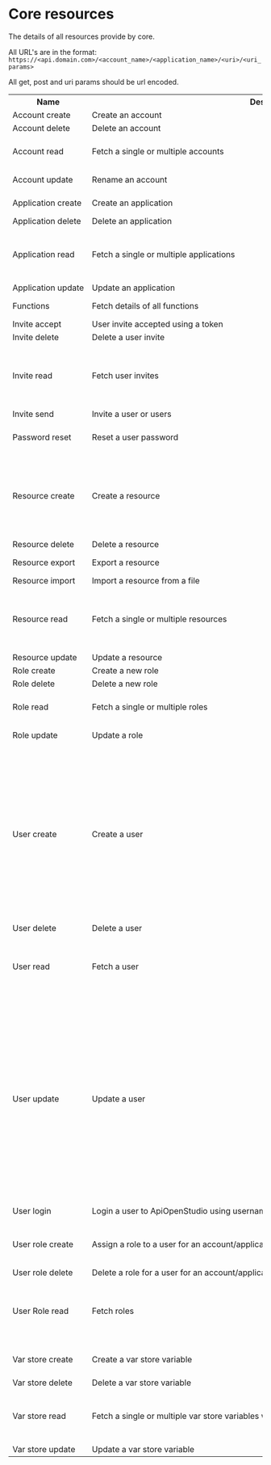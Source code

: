 Core resources
==============

The details of all resources provide by core.

All URL's are in the format: ```https://<api.domain.com>/<account_name>/<application_name>/<uri>/<uri_params>```

All get, post and uri params should be url encoded.

<table>
    <tr>
        <th style="width: fit-content; white-space: nowrap">Name</th>
        <th style="width: fit-content; white-space: nowrap">Description</th>
        <th style="width: fit-content; white-space: nowrap">Machine name</th>
        <th style="width: fit-content; white-space: nowrap">URI</th>
        <th style="width: fit-content; white-space: nowrap">Method</th>
        <th style="width: fit-content; white-space: nowrap">Post params</th>
        <th style="width: fit-content; white-space: nowrap">Get params</th>
        <th style="width: fit-content; white-space: nowrap">URI params</th>
        <th style="width: fit-content; white-space: nowrap">Body</th>
        <th style="width: fit-content; white-space: nowrap">Example</th>
    </tr>
    <tr>
        <td style="width: fit-content; white-space: nowrap">Account create</td>
        <td style="width: fit-content; white-space: nowrap">Create an account</td>
        <td style="width: fit-content; white-space: nowrap">account_create</td>
        <td style="width: fit-content; white-space: nowrap">account</td>
        <td style="width: fit-content; white-space: nowrap">POST</td>
        <td style="width: fit-content; white-space: nowrap">name -> account name</td>
        <td style="width: fit-content; white-space: nowrap"></td>
        <td style="width: fit-content; white-space: nowrap"></td>
        <td style="width: fit-content; white-space: nowrap"></td>
        <td style="width: fit-content; white-space: nowrap">https://api.apiopenstudio.local/apiopenstudio/core/account</td>
    </tr>
    <tr>
        <td style="width: fit-content; white-space: nowrap">Account delete</td>
        <td style="width: fit-content; white-space: nowrap">Delete an account</td>
        <td style="width: fit-content; white-space: nowrap">account_delete</td>
        <td style="width: fit-content; white-space: nowrap">account</td>
        <td style="width: fit-content; white-space: nowrap">DELETE</td>
        <td style="width: fit-content; white-space: nowrap"></td>
        <td style="width: fit-content; white-space: nowrap"></td>
        <td style="width: fit-content; white-space: nowrap">0 -> account ID</td>
        <td style="width: fit-content; white-space: nowrap"></td>
        <td style="width: fit-content; white-space: nowrap">https://api.apiopenstudio.local/apiopenstudio/core/account/34</td>
    </tr>
    <tr>
        <td style="width: fit-content; white-space: nowrap">Account read</td>
        <td style="width: fit-content; white-space: nowrap">Fetch a single or multiple accounts</td>
        <td style="width: fit-content; white-space: nowrap">account_read</td>
        <td style="width: fit-content; white-space: nowrap">account</td>
        <td style="width: fit-content; white-space: nowrap">GET</td>
        <td style="width: fit-content; white-space: nowrap"></td>
        <td style="width: fit-content; white-space: nowrap">keyword -> filter by name<br />order_by -> order results<br />direction -> order direction</td>
        <td style="width: fit-content; white-space: nowrap">0 -> account ID</td>
        <td style="width: fit-content; white-space: nowrap"></td>
        <td style="width: fit-content; white-space: nowrap">https://api.apiopenstudio.local/apiopenstudio/core/account/64<br />https://api.apiopenstudio.local/apiopenstudio/core/account?kyword=my%20dept&order_by=name&direction=asc</td>
    </tr>
    <tr>
        <td style="width: fit-content; white-space: nowrap">Account update</td>
        <td style="width: fit-content; white-space: nowrap">Rename an account</td>
        <td style="width: fit-content; white-space: nowrap">account_update</td>
        <td style="width: fit-content; white-space: nowrap">account</td>
        <td style="width: fit-content; white-space: nowrap">PUT</td>
        <td style="width: fit-content; white-space: nowrap"></td>
        <td style="width: fit-content; white-space: nowrap"></td>
        <td style="width: fit-content; white-space: nowrap">0 -> account ID<br />1 -> new name</td>
        <td style="width: fit-content; white-space: nowrap"></td>
        <td style="width: fit-content; white-space: nowrap">https://api.apiopenstudio.local/apiopenstudio/core/account/43/new&20name</td>
    </tr>
    <tr>
        <td style="width: fit-content; white-space: nowrap">Application create</td>
        <td style="width: fit-content; white-space: nowrap">Create an application</td>
        <td style="width: fit-content; white-space: nowrap">application_create</td>
        <td style="width: fit-content; white-space: nowrap">application</td>
        <td style="width: fit-content; white-space: nowrap">POST</td>
        <td style="width: fit-content; white-space: nowrap">accid -> account ID<br />name -> application name</td>
        <td style="width: fit-content; white-space: nowrap"></td>
        <td style="width: fit-content; white-space: nowrap"></td>
        <td style="width: fit-content; white-space: nowrap"></td>
        <td style="width: fit-content; white-space: nowrap">https://api.apiopenstudio.local/apiopenstudio/core/application</td>
    </tr>
    <tr>
        <td style="width: fit-content; white-space: nowrap">Application delete</td>
        <td style="width: fit-content; white-space: nowrap">Delete an application</td>
        <td style="width: fit-content; white-space: nowrap">application_delete</td>
        <td style="width: fit-content; white-space: nowrap">application</td>
        <td style="width: fit-content; white-space: nowrap">DELETE</td>
        <td style="width: fit-content; white-space: nowrap"></td>
        <td style="width: fit-content; white-space: nowrap"></td>
        <td style="width: fit-content; white-space: nowrap">0 -> application ID</td>
        <td style="width: fit-content; white-space: nowrap"></td>
        <td style="width: fit-content; white-space: nowrap">https://api.apiopenstudio.local/apiopenstudio/core/application/102</td>
    </tr>
    <tr>
        <td style="width: fit-content; white-space: nowrap">Application read</td>
        <td style="width: fit-content; white-space: nowrap">Fetch a single or multiple applications</td>
        <td style="width: fit-content; white-space: nowrap">application_read</td>
        <td style="width: fit-content; white-space: nowrap">application</td>
        <td style="width: fit-content; white-space: nowrap">GET</td>
        <td style="width: fit-content; white-space: nowrap"></td>
        <td style="width: fit-content; white-space: nowrap">account_id -> filter by accid<br />application_id -> filter by appid<br />keyword -> filter by keyword<br />order_by -> order the results<br />direction -> asc or desc</td>
        <td style="width: fit-content; white-space: nowrap">0 -> application ID<br />1 -> account ID<br />1 -> application name</td>
        <td style="width: fit-content; white-space: nowrap"></td>
        <td style="width: fit-content; white-space: nowrap">https://api.apiopenstudio.local/apiopenstudio/core/application/34<br />https://api.apiopenstudio.local/apiopenstudio/core/application//15<br />https://api.apiopenstudio.local/apiopenstudio/core/application///my%20resource<br />https://api.apiopenstudio.local/apiopenstudio/core/application?keyword=foobar</td>
    </tr>
    <tr>
        <td style="width: fit-content; white-space: nowrap">Application update</td>
        <td style="width: fit-content; white-space: nowrap">Update an application</td>
        <td style="width: fit-content; white-space: nowrap">application_update</td>
        <td style="width: fit-content; white-space: nowrap">application</td>
        <td style="width: fit-content; white-space: nowrap">PUT</td>
        <td style="width: fit-content; white-space: nowrap"></td>
        <td style="width: fit-content; white-space: nowrap"></td>
        <td style="width: fit-content; white-space: nowrap"></td>
        <td style="width: fit-content; white-space: nowrap"></td>
        <td style="width: fit-content; white-space: nowrap">https://api.apiopenstudio.local/apiopenstudio/core/application/33/3/new%name</td>
    </tr>
    <tr>
        <td style="width: fit-content; white-space: nowrap">Functions</td>
        <td style="width: fit-content; white-space: nowrap">Fetch details of all functions</td>
        <td style="width: fit-content; white-space: nowrap">functions</td>
        <td style="width: fit-content; white-space: nowrap">functions</td>
        <td style="width: fit-content; white-space: nowrap">GET</td>
        <td style="width: fit-content; white-space: nowrap"></td>
        <td style="width: fit-content; white-space: nowrap"></td>
        <td style="width: fit-content; white-space: nowrap">0 -> machine name</td>
        <td style="width: fit-content; white-space: nowrap"></td>
        <td style="width: fit-content; white-space: nowrap">https://api.apiopenstudio.local/apiopenstudio/core/functions<br />https://api.apiopenstudio.local/apiopenstudio/core/functions/account_read</td>
    </tr>
    <tr>
        <td style="width: fit-content; white-space: nowrap">Invite accept</td>
        <td style="width: fit-content; white-space: nowrap">User invite accepted using a token</td>
        <td style="width: fit-content; white-space: nowrap">invite_accept</td>
        <td style="width: fit-content; white-space: nowrap">user/invite/accept</td>
        <td style="width: fit-content; white-space: nowrap">POST</td>
        <td style="width: fit-content; white-space: nowrap"></td>
        <td style="width: fit-content; white-space: nowrap"></td>
        <td style="width: fit-content; white-space: nowrap">0 -> User invite accept token</td>
        <td style="width: fit-content; white-space: nowrap"></td>
        <td style="width: fit-content; white-space: nowrap">https://api.apiopenstudio.local/apiopenstudio/core/user/invite/accept/4i75we4br7ywn3rcfnwi8vyes5tivynesrotyvn</td>
    </tr>
    <tr>
        <td style="width: fit-content; white-space: nowrap">Invite delete</td>
        <td style="width: fit-content; white-space: nowrap">Delete a user invite</td>
        <td style="width: fit-content; white-space: nowrap">invite_delete</td>
        <td style="width: fit-content; white-space: nowrap">invite</td>
        <td style="width: fit-content; white-space: nowrap">DELETE</td>
        <td style="width: fit-content; white-space: nowrap"></td>
        <td style="width: fit-content; white-space: nowrap"></td>
        <td style="width: fit-content; white-space: nowrap">0 -> user invite ID</td>
        <td style="width: fit-content; white-space: nowrap"></td>
        <td style="width: fit-content; white-space: nowrap">https://api.apiopenstudio.local/apiopenstudio/core/invite/4765</td>
    </tr>
    <tr>
        <td style="width: fit-content; white-space: nowrap">Invite read</td>
        <td style="width: fit-content; white-space: nowrap">Fetch user invites</td>
        <td style="width: fit-content; white-space: nowrap">invite_read</td>
        <td style="width: fit-content; white-space: nowrap">invite</td>
        <td style="width: fit-content; white-space: nowrap">GET</td>
        <td style="width: fit-content; white-space: nowrap"></td>
        <td style="width: fit-content; white-space: nowrap">iid -> filter by invite ID<br />email -> filter by email<br />order_by -> order by column<br />direction -> order by direction<br />offset -> skip n rows<br />limit -> fetch n rows</td>
        <td style="width: fit-content; white-space: nowrap"></td>
        <td style="width: fit-content; white-space: nowrap"></td>
        <td style="width: fit-content; white-space: nowrap">https://api.apiopenstudio.local/apiopenstudio/core/invite?email=foo%40bar.com</td>
    </tr>
    <tr>
        <td style="width: fit-content; white-space: nowrap">Invite send</td>
        <td style="width: fit-content; white-space: nowrap">Invite a user or users</td>
        <td style="width: fit-content; white-space: nowrap">invite_send</td>
        <td style="width: fit-content; white-space: nowrap">user/invite</td>
        <td style="width: fit-content; white-space: nowrap">POST</td>
        <td style="width: fit-content; white-space: nowrap">email -> email/s</td>
        <td style="width: fit-content; white-space: nowrap"></td>
        <td style="width: fit-content; white-space: nowrap"></td>
        <td style="width: fit-content; white-space: nowrap"></td>
        <td style="width: fit-content; white-space: nowrap">https://api.apiopenstudio.local/apiopenstudio/core/user/invite</td>
    </tr>
    <tr>
        <td style="width: fit-content; white-space: nowrap">Password reset</td>
        <td style="width: fit-content; white-space: nowrap">Reset a user password</td>
        <td style="width: fit-content; white-space: nowrap">password_reset</td>
        <td style="width: fit-content; white-space: nowrap">password/reset</td>
        <td style="width: fit-content; white-space: nowrap">POST</td>
        <td style="width: fit-content; white-space: nowrap">email -> email to send the password reset to<br />token -> password reset token<br />password -> new password</td>
        <td style="width: fit-content; white-space: nowrap"></td>
        <td style="width: fit-content; white-space: nowrap"></td>
        <td style="width: fit-content; white-space: nowrap"></td>
        <td style="width: fit-content; white-space: nowrap">https://api.apiopenstudio.local/apiopenstudio/core/password/reset</td>
    </tr>
    <tr>
        <td style="width: fit-content; white-space: nowrap">Resource create</td>
        <td style="width: fit-content; white-space: nowrap">Create a resource</td>
        <td style="width: fit-content; white-space: nowrap">resource_create</td>
        <td style="width: fit-content; white-space: nowrap">resource</td>
        <td style="width: fit-content; white-space: nowrap">POST</td>
        <td style="width: fit-content; white-space: nowrap">name -> name of the resource<br />description -> description of the resource<br />appid -> application ID to associate the resource with<br />method -> request method<br />uri -> resource URI<br />ttl -> caching time<br />format -> json ot yaml format<br />meta -> the security, process and output metadata</td>
        <td style="width: fit-content; white-space: nowrap"></td>
        <td style="width: fit-content; white-space: nowrap"></td>
        <td style="width: fit-content; white-space: nowrap"></td>
        <td style="width: fit-content; white-space: nowrap">https://api.apiopenstudio.local/apiopenstudio/core/resource </td>
    </tr>
    <tr>
        <td style="width: fit-content; white-space: nowrap">Resource delete</td>
        <td style="width: fit-content; white-space: nowrap">Delete a resource</td>
        <td style="width: fit-content; white-space: nowrap">resource_delete</td>
        <td style="width: fit-content; white-space: nowrap">resource</td>
        <td style="width: fit-content; white-space: nowrap">DELETE</td>
        <td style="width: fit-content; white-space: nowrap"></td>
        <td style="width: fit-content; white-space: nowrap"></td>
        <td style="width: fit-content; white-space: nowrap">0 -> resource ID</td>
        <td style="width: fit-content; white-space: nowrap"></td>
        <td style="width: fit-content; white-space: nowrap">https://api.apiopenstudio.local/apiopenstudio/core/resource/453</td>
    </tr>
    <tr>
        <td style="width: fit-content; white-space: nowrap">Resource export</td>
        <td style="width: fit-content; white-space: nowrap">Export a resource</td>
        <td style="width: fit-content; white-space: nowrap">resource_export</td>
        <td style="width: fit-content; white-space: nowrap">resource/export</td>
        <td style="width: fit-content; white-space: nowrap">GET</td>
        <td style="width: fit-content; white-space: nowrap"></td>
        <td style="width: fit-content; white-space: nowrap"></td>
        <td style="width: fit-content; white-space: nowrap">0 -> export format<br />1 -> resource ID</td>
        <td style="width: fit-content; white-space: nowrap"></td>
        <td style="width: fit-content; white-space: nowrap">https://api.apiopenstudio.local/apiopenstudio/core/resource/export/yaml/1345</td>
    </tr>
    <tr>
        <td style="width: fit-content; white-space: nowrap">Resource import</td>
        <td style="width: fit-content; white-space: nowrap">Import a resource from a file</td>
        <td style="width: fit-content; white-space: nowrap">resource_import</td>
        <td style="width: fit-content; white-space: nowrap">resource/import</td>
        <td style="width: fit-content; white-space: nowrap">POST</td>
        <td style="width: fit-content; white-space: nowrap">resource_file -> form post type file</td>
        <td style="width: fit-content; white-space: nowrap"></td>
        <td style="width: fit-content; white-space: nowrap"></td>
        <td style="width: fit-content; white-space: nowrap"></td>
        <td style="width: fit-content; white-space: nowrap">https://api.apiopenstudio.local/apiopenstudio/core/resource/import</td>
    </tr>
    <tr>
        <td style="width: fit-content; white-space: nowrap">Resource read</td>
        <td style="width: fit-content; white-space: nowrap">Fetch a single or multiple resources</td>
        <td style="width: fit-content; white-space: nowrap">resource_read</td>
        <td style="width: fit-content; white-space: nowrap">resource</td>
        <td style="width: fit-content; white-space: nowrap">GET</td>
        <td style="width: fit-content; white-space: nowrap"></td>
        <td style="width: fit-content; white-space: nowrap">resid -> filter by resource ID<br />accid -> filter by account  ID<br />appid -> filter by application ID<br />keyword -> filter by keyword<br />order_by -> order by column<br />direction -> order by direction</td>
        <td style="width: fit-content; white-space: nowrap"></td>
        <td style="width: fit-content; white-space: nowrap"></td>
        <td style="width: fit-content; white-space: nowrap">https://api.apiopenstudio.local/apiopenstudio/core/resource?accid=1</td>
    </tr>
    <tr>
        <td style="width: fit-content; white-space: nowrap">Resource update</td>
        <td style="width: fit-content; white-space: nowrap">Update a resource</td>
        <td style="width: fit-content; white-space: nowrap">resource_update</td>
        <td style="width: fit-content; white-space: nowrap">resource</td>
        <td style="width: fit-content; white-space: nowrap">PUT</td>
        <td style="width: fit-content; white-space: nowrap"></td>
        <td style="width: fit-content; white-space: nowrap"></td>
        <td style="width: fit-content; white-space: nowrap"></td>
        <td style="width: fit-content; white-space: nowrap">JSON encoded string of a resource file contents.</td>
        <td style="width: fit-content; white-space: nowrap">https://api.apiopenstudio.local/apiopenstudio/core/resource</td>
    </tr>
    <tr>
        <td style="width: fit-content; white-space: nowrap">Role create</td>
        <td style="width: fit-content; white-space: nowrap">Create a new role</td>
        <td style="width: fit-content; white-space: nowrap">role_create</td>
        <td style="width: fit-content; white-space: nowrap">role</td>
        <td style="width: fit-content; white-space: nowrap">POST</td>
        <td style="width: fit-content; white-space: nowrap">name -> role name</td>
        <td style="width: fit-content; white-space: nowrap"></td>
        <td style="width: fit-content; white-space: nowrap"></td>
        <td style="width: fit-content; white-space: nowrap"></td>
        <td style="width: fit-content; white-space: nowrap">https://api.apiopenstudio.local/apiopenstudio/core/role</td>
    </tr>
    <tr>
        <td style="width: fit-content; white-space: nowrap">Role delete</td>
        <td style="width: fit-content; white-space: nowrap">Delete a new role</td>
        <td style="width: fit-content; white-space: nowrap">role_delete</td>
        <td style="width: fit-content; white-space: nowrap">role</td>
        <td style="width: fit-content; white-space: nowrap">DELETE</td>
        <td style="width: fit-content; white-space: nowrap"></td>
        <td style="width: fit-content; white-space: nowrap"></td>
        <td style="width: fit-content; white-space: nowrap">0 -> role ID</td>
        <td style="width: fit-content; white-space: nowrap"></td>
        <td style="width: fit-content; white-space: nowrap">https://api.apiopenstudio.local/apiopenstudio/core/role/33</td>
    </tr>
    <tr>
        <td style="width: fit-content; white-space: nowrap">Role read</td>
        <td style="width: fit-content; white-space: nowrap">Fetch a single or multiple roles</td>
        <td style="width: fit-content; white-space: nowrap">role_read</td>
        <td style="width: fit-content; white-space: nowrap">role</td>
        <td style="width: fit-content; white-space: nowrap">GET</td>
        <td style="width: fit-content; white-space: nowrap"></td>
        <td style="width: fit-content; white-space: nowrap">keyword -> filter by keyword<br />order_by -> order by column<br />direction -> order by direction</td>
        <td style="width: fit-content; white-space: nowrap">0 -> account ID</td>
        <td style="width: fit-content; white-space: nowrap"></td>
        <td style="width: fit-content; white-space: nowrap">https://api.apiopenstudio.local/apiopenstudio/core/role/54<br />https://api.apiopenstudio.local/apiopenstudio/core/role</td>
    </tr>
    <tr>
        <td style="width: fit-content; white-space: nowrap">Role update</td>
        <td style="width: fit-content; white-space: nowrap">Update a role</td>
        <td style="width: fit-content; white-space: nowrap">role_update</td>
        <td style="width: fit-content; white-space: nowrap">role</td>
        <td style="width: fit-content; white-space: nowrap">PUT</td>
        <td style="width: fit-content; white-space: nowrap"></td>
        <td style="width: fit-content; white-space: nowrap"></td>
        <td style="width: fit-content; white-space: nowrap"></td>
        <td style="width: fit-content; white-space: nowrap">JSON containing role ID and new name, e.g.<br />{"rid": 6, "name": "ive changed"}</td>
        <td style="width: fit-content; white-space: nowrap">https://api.apiopenstudio.local/apiopenstudio/core/role</td>
    </tr>
    <tr>
        <td style="width: fit-content; white-space: nowrap">User create</td>
        <td style="width: fit-content; white-space: nowrap">Create a user</td>
        <td style="width: fit-content; white-space: nowrap">user_create</td>
        <td style="width: fit-content; white-space: nowrap">user</td>
        <td style="width: fit-content; white-space: nowrap">POST</td>
        <td style="width: fit-content; white-space: nowrap">username<br />password<br />active<br />honorific<br />name_first<br />name_last<br />email<br />company<br />website<br />street_address<br />suburb<br />city<br />state<br />country<br />postcode<br />phone_mobile<br />phone_work</td>
        <td style="width: fit-content; white-space: nowrap"></td>
        <td style="width: fit-content; white-space: nowrap"></td>
        <td style="width: fit-content; white-space: nowrap"></td>
        <td style="width: fit-content; white-space: nowrap">https://api.apiopenstudio.local/apiopenstudio/core/user</td>
    </tr>
    <tr>
        <td style="width: fit-content; white-space: nowrap">User delete</td>
        <td style="width: fit-content; white-space: nowrap">Delete a user</td>
        <td style="width: fit-content; white-space: nowrap">user_delete</td>
        <td style="width: fit-content; white-space: nowrap">user</td>
        <td style="width: fit-content; white-space: nowrap">DELETE</td>
        <td style="width: fit-content; white-space: nowrap"></td>
        <td style="width: fit-content; white-space: nowrap"></td>
        <td style="width: fit-content; white-space: nowrap">0 -> User ID</td>
        <td style="width: fit-content; white-space: nowrap"></td>
        <td style="width: fit-content; white-space: nowrap">https://api.apiopenstudio.local/apiopenstudio/core/user/1034</td>
    </tr>
    <tr>
        <td style="width: fit-content; white-space: nowrap">User read</td>
        <td style="width: fit-content; white-space: nowrap">Fetch a user</td>
        <td style="width: fit-content; white-space: nowrap">user_read</td>
        <td style="width: fit-content; white-space: nowrap">user</td>
        <td style="width: fit-content; white-space: nowrap">GET</td>
        <td style="width: fit-content; white-space: nowrap"></td>
        <td style="width: fit-content; white-space: nowrap">uid -> filter by user ID<br />username -> filter by username<br />email -> filter by email<br />keyword -> filter by keyword<br />orderBy -> Order results by column<br />direction -> order by direction</td>
        <td style="width: fit-content; white-space: nowrap"></td>
        <td style="width: fit-content; white-space: nowrap"></td>
        <td style="width: fit-content; white-space: nowrap">https://api.apiopenstudio.local/apiopenstudio/core/login</td>
    </tr>
    <tr>
        <td style="width: fit-content; white-space: nowrap">User update</td>
        <td style="width: fit-content; white-space: nowrap">Update a user</td>
        <td style="width: fit-content; white-space: nowrap">user_update</td>
        <td style="width: fit-content; white-space: nowrap">user</td>
        <td style="width: fit-content; white-space: nowrap">PUT</td>
        <td style="width: fit-content; white-space: nowrap"></td>
        <td style="width: fit-content; white-space: nowrap"></td>
        <td style="width: fit-content; white-space: nowrap">0 -> User ID to update</td>
        <td style="width: fit-content; white-space: nowrap">JSON encoded string, containing the following optional attributes:<ul><li>username</li><li>password</li><li>active</li><li>honorific</li><li>name_first</li><li>name_last</li><li>email</li><li>company</li><li>website</li><li>street_address</li><li>suburb</li><li>city</li><li>state</li><li>country</li><li>postcode</li><li>phone_mobile</li><li>phone_work</li></ul></td>
        <td style="width: fit-content; white-space: nowrap">https://api.apiopenstudio.local/apiopenstudio/core/user</td>
    </tr>
    <tr>
        <td style="width: fit-content; white-space: nowrap">User login</td>
        <td style="width: fit-content; white-space: nowrap">Login a user to ApiOpenStudio using username/password</td>
        <td style="width: fit-content; white-space: nowrap">user_login</td>
        <td style="width: fit-content; white-space: nowrap">login</td>
        <td style="width: fit-content; white-space: nowrap">POST</td>
        <td style="width: fit-content; white-space: nowrap">username<br />password</td>
        <td style="width: fit-content; white-space: nowrap"></td>
        <td style="width: fit-content; white-space: nowrap"></td>
        <td style="width: fit-content; white-space: nowrap"></td>
        <td style="width: fit-content; white-space: nowrap">https://api.apiopenstudio.local/apiopenstudio/core/login</td>
    </tr>
    <tr>
        <td style="width: fit-content; white-space: nowrap">User role create</td>
        <td style="width: fit-content; white-space: nowrap">Assign a role to a user for an account/application</td>
        <td style="width: fit-content; white-space: nowrap">user_role_create</td>
        <td style="width: fit-content; white-space: nowrap">user/role</td>
        <td style="width: fit-content; white-space: nowrap">POST</td>
        <td style="width: fit-content; white-space: nowrap">uid -> user ID<br />accid -> account ID<br />appid -> application ID<br />rid -> role ID</td>
        <td style="width: fit-content; white-space: nowrap"></td>
        <td style="width: fit-content; white-space: nowrap"></td>
        <td style="width: fit-content; white-space: nowrap"></td>
        <td style="width: fit-content; white-space: nowrap">https://api.apiopenstudio.local/apiopenstudio/core/user/role</td>
    </tr>
    <tr>
        <td style="width: fit-content; white-space: nowrap">User role delete</td>
        <td style="width: fit-content; white-space: nowrap">Delete a role for a user for an account/application</td>
        <td style="width: fit-content; white-space: nowrap">user_role_delete</td>
        <td style="width: fit-content; white-space: nowrap">user/role</td>
        <td style="width: fit-content; white-space: nowrap">DELETE</td>
        <td style="width: fit-content; white-space: nowrap"></td>
        <td style="width: fit-content; white-space: nowrap"></td>
        <td style="width: fit-content; white-space: nowrap">0 -> user/role ID</td>
        <td style="width: fit-content; white-space: nowrap"></td>
        <td style="width: fit-content; white-space: nowrap">https://api.apiopenstudio.local/apiopenstudio/core/user/role/1024</td>
    </tr>
    <tr>
        <td style="width: fit-content; white-space: nowrap">User Role read</td>
        <td style="width: fit-content; white-space: nowrap">Fetch roles</td>
        <td style="width: fit-content; white-space: nowrap">user_role_read</td>
        <td style="width: fit-content; white-space: nowrap">user/role</td>
        <td style="width: fit-content; white-space: nowrap">GET</td>
        <td style="width: fit-content; white-space: nowrap"></td>
        <td style="width: fit-content; white-space: nowrap">uid -> filter by user ID<br />accid -> filter by account ID<br />appid -> filter by application ID<br />rid -> filter by role ID<br />order_by -> order results by column<br />direction -> order by direction</td>
        <td style="width: fit-content; white-space: nowrap"></td>
        <td style="width: fit-content; white-space: nowrap"></td>
        <td style="width: fit-content; white-space: nowrap">https://api.apiopenstudio.local/apiopenstudio/core/user/role?accid=45&rid=4</td>
    </tr>
    <tr>
        <td style="width: fit-content; white-space: nowrap">Var store create</td>
        <td style="width: fit-content; white-space: nowrap">Create a var store variable</td>
        <td style="width: fit-content; white-space: nowrap">var_store_create</td>
        <td style="width: fit-content; white-space: nowrap">var_store</td>
        <td style="width: fit-content; white-space: nowrap">POST</td>
        <td style="width: fit-content; white-space: nowrap">appid -> application ID<br />key -> variable keyname<br />val -> variable value</td>
        <td style="width: fit-content; white-space: nowrap"></td>
        <td style="width: fit-content; white-space: nowrap"></td>
        <td style="width: fit-content; white-space: nowrap"></td>
        <td style="width: fit-content; white-space: nowrap">https://api.apiopenstudio.local/apiopenstudio/core/var_store</td>
    </tr>
    <tr>
        <td style="width: fit-content; white-space: nowrap">Var store delete</td>
        <td style="width: fit-content; white-space: nowrap">Delete a var store variable</td>
        <td style="width: fit-content; white-space: nowrap">var_store_delete</td>
        <td style="width: fit-content; white-space: nowrap">var_store</td>
        <td style="width: fit-content; white-space: nowrap">DELETE</td>
        <td style="width: fit-content; white-space: nowrap"></td>
        <td style="width: fit-content; white-space: nowrap"></td>
        <td style="width: fit-content; white-space: nowrap">0 -> variable ID</td>
        <td style="width: fit-content; white-space: nowrap"></td>
        <td style="width: fit-content; white-space: nowrap">https://api.apiopenstudio.local/apiopenstudio/core/var_store/256</td>
    </tr>
    <tr>
        <td style="width: fit-content; white-space: nowrap">Var store read</td>
        <td style="width: fit-content; white-space: nowrap">Fetch a single or multiple var store variables where the user has access to the applications vars</td>
        <td style="width: fit-content; white-space: nowrap">var_store_read</td>
        <td style="width: fit-content; white-space: nowrap">var_store</td>
        <td style="width: fit-content; white-space: nowrap">GET</td>
        <td style="width: fit-content; white-space: nowrap"></td>
        <td style="width: fit-content; white-space: nowrap">vid -> filter by variable ID<br />appid -> filter by application ID<br />keyword -> filter by keyword<br />order_by ->order results by column<br />direction -> order by direction</td>
        <td style="width: fit-content; white-space: nowrap"></td>
        <td style="width: fit-content; white-space: nowrap"></td>
        <td style="width: fit-content; white-space: nowrap">https://api.apiopenstudio.local/apiopenstudio/core/var_store?appid=758&order_by=key&direction=desc</td>
    </tr>
    <tr>
        <td style="width: fit-content; white-space: nowrap">Var store update</td>
        <td style="width: fit-content; white-space: nowrap">Update a var store variable</td>
        <td style="width: fit-content; white-space: nowrap">var_store_update</td>
        <td style="width: fit-content; white-space: nowrap">var_store</td>
        <td style="width: fit-content; white-space: nowrap">PUT</td>
        <td style="width: fit-content; white-space: nowrap"></td>
        <td style="width: fit-content; white-space: nowrap"></td>
        <td style="width: fit-content; white-space: nowrap">0 -> variable ID</td>
        <td style="width: fit-content; white-space: nowrap">The value to place in the variable</td>
        <td style="width: fit-content; white-space: nowrap">https://api.apiopenstudio.local/apiopenstudio/core/var_store</td>
    </tr>
</table>
